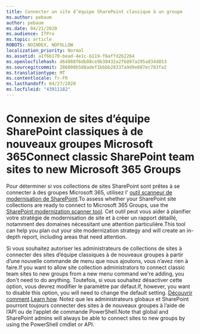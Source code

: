 ```yaml
---
title: Connecter un site d’équipe SharePoint classique à un groupe
ms.author: pebaum
author: pebaum
ms.date: 04/21/2020
ms.audience: ITPro
ms.topic: article
ROBOTS: NOINDEX, NOFOLLOW
localization_priority: Normal
ms.assetid: a1f6b170-bead-4e1c-b119-f6affd2b2264
ms.openlocfilehash: d64988f6db08ce9b38432a2f6897a295a834d853
ms.sourcegitcommit: 286000b588adef1bbbb28337a9d9e087ec783fa2
ms.translationtype: MT
ms.contentlocale: fr-FR
ms.lasthandoff: 04/27/2020
ms.locfileid: "43911182"
---
```

# <a name="connect-classic-sharepoint-team-sites-to-new-microsoft-365-groups"></a><span data-ttu-id="680ba-102">Connexion de sites d’équipe SharePoint classiques à de nouveaux groupes Microsoft 365</span><span class="sxs-lookup"><span data-stu-id="680ba-102">Connect classic SharePoint team sites to new Microsoft 365 Groups</span></span>

<span data-ttu-id="680ba-103">Pour déterminer si vos collections de sites SharePoint sont prêtes à se connecter à des groupes Microsoft 365, utilisez l' [outil scanneur de modernisation de SharePoint](https://go.microsoft.com/fwlink/?linkid=873066).</span><span class="sxs-lookup"><span data-stu-id="680ba-103">To assess whether your SharePoint site collections are ready to connect to Microsoft 365 Groups, use the [SharePoint modernization scanner tool](https://go.microsoft.com/fwlink/?linkid=873066).</span></span> <span data-ttu-id="680ba-104">Cet outil peut vous aider à planifier votre stratégie de modernisation de site et à créer un rapport détaillé, notamment des domaines nécessitant une attention particulière.</span><span class="sxs-lookup"><span data-stu-id="680ba-104">This tool can help you plan out your site modernization strategy and will create an in-depth report, including areas that need attention.</span></span>
  
<span data-ttu-id="680ba-105">Si vous souhaitez autoriser les administrateurs de collections de sites à connecter des sites d’équipe classiques à de nouveaux groupes à partir d’une nouvelle commande de menu que nous ajoutons, vous n’avez rien à faire.</span><span class="sxs-lookup"><span data-stu-id="680ba-105">If you want to allow site collection administrators to connect classic team sites to new groups from a new menu command we're adding, you don't need to do anything.</span></span> <span data-ttu-id="680ba-106">Toutefois, si vous souhaitez désactiver cette option, vous devrez modifier le paramètre par défaut.</span><span class="sxs-lookup"><span data-stu-id="680ba-106">If, however, you want to disable this option, you will need to change the default setting.</span></span> <span data-ttu-id="680ba-107">[Découvrir comment](https://go.microsoft.com/fwlink/?linkid=2004316).</span><span class="sxs-lookup"><span data-stu-id="680ba-107">[Learn how](https://go.microsoft.com/fwlink/?linkid=2004316).</span></span> <span data-ttu-id="680ba-108">Notez que les administrateurs globaux et SharePoint pourront toujours connecter des sites à de nouveaux groupes à l’aide de l’API ou de l’applet de commande PowerShell.</span><span class="sxs-lookup"><span data-stu-id="680ba-108">Note that global and SharePoint admins will always be able to connect sites to new groups by using the PowerShell cmdlet or API.</span></span>
  

